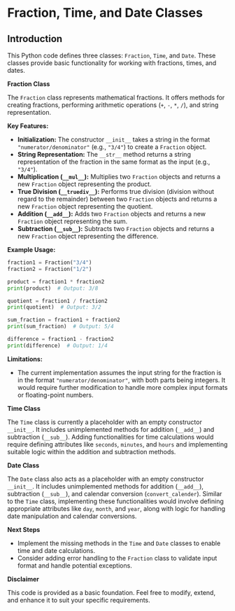 # Fraction, Time, and Date Classes 

## Introduction

This Python code defines three classes: `Fraction`, `Time`, and `Date`. These classes provide basic functionality for working with fractions, times, and dates.

**Fraction Class**

The `Fraction` class represents mathematical fractions. It offers methods for creating fractions, performing arithmetic operations (`+`, `-`, `*`, `/`), and string representation.

**Key Features:**

- **Initialization:** The constructor `__init__` takes a string in the format `"numerator/denominator"` (e.g., `"3/4"`) to create a `Fraction` object.
- **String Representation:** The `__str__` method returns a string representation of the fraction in the same format as the input (e.g., `"3/4"`).
- **Multiplication (`__mul__`):** Multiplies two `Fraction` objects and returns a new `Fraction` object representing the product.
- **True Division (`__truediv__`):** Performs true division (division without regard to the remainder) between two `Fraction` objects and returns a new `Fraction` object representing the quotient.
- **Addition (`__add__`):** Adds two `Fraction` objects and returns a new `Fraction` object representing the sum.
- **Subtraction (`__sub__`):** Subtracts two `Fraction` objects and returns a new `Fraction` object representing the difference.

**Example Usage:**

```python
fraction1 = Fraction("3/4")
fraction2 = Fraction("1/2")

product = fraction1 * fraction2
print(product)  # Output: 3/8

quotient = fraction1 / fraction2
print(quotient)  # Output: 3/2

sum_fraction = fraction1 + fraction2
print(sum_fraction)  # Output: 5/4

difference = fraction1 - fraction2
print(difference)  # Output: 1/4
```

**Limitations:**

- The current implementation assumes the input string for the fraction is in the format `"numerator/denominator"`, with both parts being integers. It would require further modification to handle more complex input formats or floating-point numbers.

**Time Class**

The `Time` class is currently a placeholder with an empty constructor `__init__`. It includes unimplemented methods for addition (`__add__`) and subtraction (`__sub__`). Adding functionalities for time calculations would require defining attributes like `seconds`, `minutes`, and `hours` and implementing suitable logic within the addition and subtraction methods.

**Date Class**

The `Date` class also acts as a placeholder with an empty constructor `__init__`. It includes unimplemented methods for addition (`__add__`), subtraction (`__sub__`), and calendar conversion (`convert_calender`). Similar to the `Time` class, implementing these functionalities would involve defining appropriate attributes like `day`, `month`, and `year`, along with logic for handling date manipulation and calendar conversions.

**Next Steps**

- Implement the missing methods in the `Time` and `Date` classes to enable time and date calculations.
- Consider adding error handling to the `Fraction` class to validate input format and handle potential exceptions.

**Disclaimer**

This code is provided as a basic foundation. Feel free to modify, extend, and enhance it to suit your specific requirements.